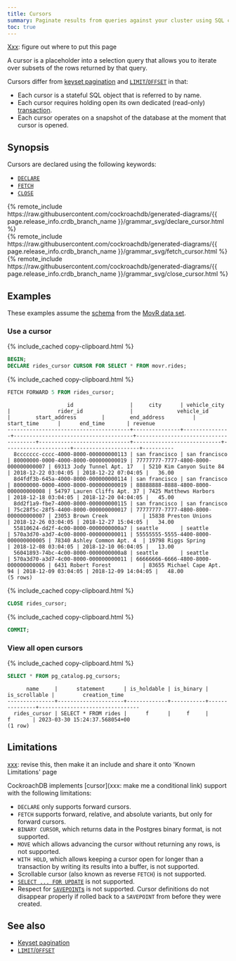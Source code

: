 ```yaml
---
title: Cursors
summary: Paginate results from queries against your cluster using SQL cursors
toc: true
---
```


[Xxx](): figure out where to put this page

A cursor is a placeholder into a selection query that allows you to iterate over subsets of the rows returned by that query.

Cursors differ from [keyset pagination](pagination.html) and [`LIMIT`/`OFFSET`](limit.html) in that:

- Each cursor is a stateful SQL object that is referred to by name.
- Each cursor requires holding open its own dedicated (read-only) [transaction](transactions.html).
- Each cursor operates on a snapshot of the database at the moment that cursor is opened.

## Synopsis

Cursors are declared using the following keywords:

- [`DECLARE`](sql-grammar.html#declare_cursor_stmt)
- [`FETCH`](sql-grammar.html#fetch_cursor_stmt)
- [`CLOSE`](sql-grammar.html#close_cursor_stmt)

<div>
  {% remote_include https://raw.githubusercontent.com/cockroachdb/generated-diagrams/{{ page.release_info.crdb_branch_name }}/grammar_svg/declare_cursor.html %}
</div>

<div>
  {% remote_include https://raw.githubusercontent.com/cockroachdb/generated-diagrams/{{ page.release_info.crdb_branch_name }}/grammar_svg/fetch_cursor.html %}
</div>

<div>
  {% remote_include https://raw.githubusercontent.com/cockroachdb/generated-diagrams/{{ page.release_info.crdb_branch_name }}/grammar_svg/close_cursor.html %}
</div>

## Examples

These examples assume the [schema](schema-design-overview.html) from the [MovR data set](movr.html).

### Use a cursor

{% include_cached copy-clipboard.html %}
~~~ sql
BEGIN;
DECLARE rides_cursor CURSOR FOR SELECT * FROM movr.rides;
~~~


{% include_cached copy-clipboard.html %}
~~~ sql
FETCH FORWARD 5 FROM rides_cursor;
~~~

~~~
                   id                  |     city      | vehicle_city  |               rider_id               |              vehicle_id              |        start_address        |        end_address         |     start_time      |      end_time       | revenue
---------------------------------------+---------------+---------------+--------------------------------------+--------------------------------------+-----------------------------+----------------------------+---------------------+---------------------+----------
  8ccccccc-cccc-4000-8000-000000000113 | san francisco | san francisco | 80000000-0000-4000-8000-000000000019 | 77777777-7777-4800-8000-000000000007 | 69313 Jody Tunnel Apt. 17   | 5210 Kim Canyon Suite 84   | 2018-12-22 03:04:05 | 2018-12-22 07:04:05 |   36.00
  8d4fdf3b-645a-4000-8000-000000000114 | san francisco | san francisco | 80000000-0000-4000-8000-000000000019 | 88888888-8888-4800-8000-000000000008 | 54797 Lauren Cliffs Apt. 37 | 7425 Matthews Harbors      | 2018-12-18 03:04:05 | 2018-12-20 04:04:05 |   45.00
  8dd2f1a9-fbe7-4000-8000-000000000115 | san francisco | san francisco | 75c28f5c-28f5-4400-8000-000000000017 | 77777777-7777-4800-8000-000000000007 | 23053 Brown Creek           | 15838 Preston Unions       | 2018-12-26 03:04:05 | 2018-12-27 15:04:05 |   34.00
  55810624-dd2f-4c00-8000-0000000000a7 | seattle       | seattle       | 570a3d70-a3d7-4c00-8000-000000000011 | 55555555-5555-4400-8000-000000000005 | 78340 Ashley Common Apt. 4  | 19798 Riggs Spring         | 2018-12-08 03:04:05 | 2018-12-10 06:04:05 |   13.00
  56041893-74bc-4c00-8000-0000000000a8 | seattle       | seattle       | 570a3d70-a3d7-4c00-8000-000000000011 | 66666666-6666-4800-8000-000000000006 | 6431 Robert Forest          | 83655 Michael Cape Apt. 94 | 2018-12-09 03:04:05 | 2018-12-09 14:04:05 |   48.00
(5 rows)
~~~

{% include_cached copy-clipboard.html %}
~~~ sql
CLOSE rides_cursor;
~~~

{% include_cached copy-clipboard.html %}
~~~ sql
COMMIT;
~~~

### View all open cursors

{% include_cached copy-clipboard.html %}
~~~ sql
SELECT * FROM pg_catalog.pg_cursors;
~~~

~~~
      name     |      statement      | is_holdable | is_binary | is_scrollable |         creation_time
---------------+---------------------+-------------+-----------+---------------+--------------------------------
  rides_cursor | SELECT * FROM rides |      f      |     f     |       f       | 2023-03-30 15:24:37.568054+00
(1 row)
~~~

## Limitations

[xxx](): revise this, then make it an include and share it onto 'Known Limitations' page

CockroachDB implements [cursor](xxx: make me a conditional link) support with the following limitations:

- `DECLARE` only supports forward cursors.
- `FETCH` supports forward, relative, and absolute variants, but only for forward cursors.
- `BINARY CURSOR`, which returns data in the Postgres binary format, is not supported.
- `MOVE` which allows advancing the cursor without returning any rows, is not supported.
- `WITH HOLD`, which allows keeping a cursor open for longer than a transaction by writing its results into a buffer, is not supported.
- Scrollable cursor (also known as reverse `FETCH`) is not supported.
- [`SELECT ... FOR UPDATE`](select-for-update.html) is not supported.
- Respect for [`SAVEPOINT`s](savepoint.html) is not supported. Cursor definitions do not disappear properly if rolled back to a `SAVEPOINT` from before they were created.

## See also

- [Keyset pagination](pagination.html)
- [`LIMIT`/`OFFSET`](limit.html)
